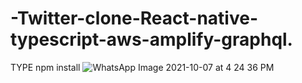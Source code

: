 # -Twitter-clone-React-native-typescript-aws-amplify-graphql.
TYPE npm install
 ![WhatsApp Image 2021-10-07 at 4 24 36 PM](https://user-images.githubusercontent.com/44243512/136371338-26f4a3fb-107a-4f11-b4d1-9aebcf083b1e.jpeg)
